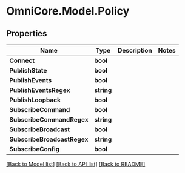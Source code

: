 # OmniCore.Model.Policy

## Properties

Name | Type | Description | Notes
------------ | ------------- | ------------- | -------------
**Connect** | **bool** |  | 
**PublishState** | **bool** |  | 
**PublishEvents** | **bool** |  | 
**PublishEventsRegex** | **string** |  | 
**PublishLoopback** | **bool** |  | 
**SubscribeCommand** | **bool** |  | 
**SubscribeCommandRegex** | **string** |  | 
**SubscribeBroadcast** | **bool** |  | 
**SubscribeBroadcastRegex** | **string** |  | 
**SubscribeConfig** | **bool** |  | 

[[Back to Model list]](../README.md#documentation-for-models) [[Back to API list]](../README.md#documentation-for-api-endpoints) [[Back to README]](../README.md)

